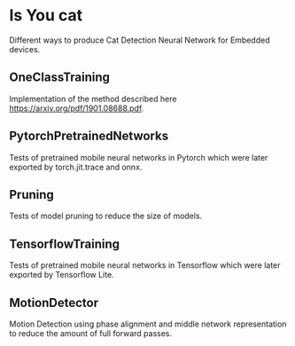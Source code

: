 # Is You cat

Different ways to produce Cat Detection Neural Network for Embedded devices.

## OneClassTraining
Implementation of the method described here https://arxiv.org/pdf/1901.08688.pdf.
## PytorchPretrainedNetworks
Tests of pretrained mobile neural networks in Pytorch which were later exported by torch.jit.trace and onnx.
## Pruning
Tests of model pruning to reduce the size of models.
## TensorflowTraining
Tests of pretrained mobile neural networks in Tensorflow which were later exported by Tensorflow Lite.
## MotionDetector
Motion Detection using phase alignment and middle network representation to reduce the amount of full forward passes.
